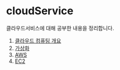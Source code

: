# cloudService
클라우드서비스에 대해 공부한 내용을 정리합니다.

1. [클라우드 컴퓨팅 개요](https://github.com/ty990520/cloudService/blob/main/01.md)
2. [가상화](https://github.com/ty990520/cloudService/blob/main/02.md)
3. [AWS](https://github.com/ty990520/cloudService/blob/main/03.md)
4. [EC2](https://github.com/ty990520/cloudService/blob/main/04.md)
